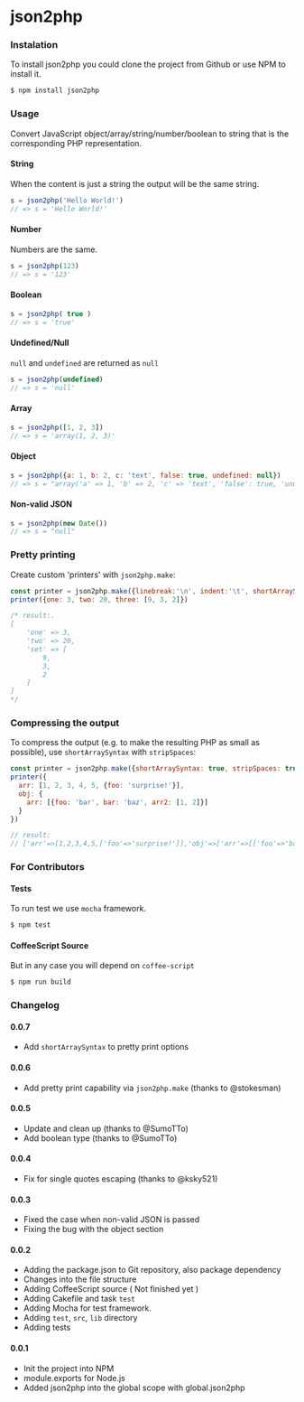 json2php
========

### Instalation

To install json2php you could clone the project from Github or use NPM to install it.

```bash
$ npm install json2php
```

### Usage

Convert JavaScript object/array/string/number/boolean to string that is the corresponding PHP representation.

#### String

When the content is just a string the output will be the same string.

```javascript
s = json2php('Hello World!')
// => s = 'Hello World!'
```

#### Number

Numbers are the same.

```javascript
s = json2php(123)
// => s = '123'
```

#### Boolean

```javascript
s = json2php( true )
// => s = 'true'
```

#### Undefined/Null

`null` and `undefined` are returned as `null`

```javascript
s = json2php(undefined)
// => s = 'null'
```

#### Array

```javascript
s = json2php([1, 2, 3])
// => s = 'array(1, 2, 3)'
```

#### Object

```javascript
s = json2php({a: 1, b: 2, c: 'text', false: true, undefined: null})
// => s = "array('a' => 1, 'b' => 2, 'c' => 'text', 'false': true, 'undefined': null)"
```

#### Non-valid JSON

```javascript
s = json2php(new Date())
// => s = "null"
```

### Pretty printing
Create custom 'printers' with `json2php.make`: 

```javascript
const printer = json2php.make({linebreak:'\n', indent:'\t', shortArraySyntax: true})
printer({one: 3, two: 20, three: [9, 3, 2]})

/* result:.
[
	'one' => 3, 
	'two' => 20, 
	'set' => [
		9, 
		3, 
		2
	]
]
*/
```

### Compressing the output
To compress the output (e.g. to make the resulting PHP as small as possible), use `shortArraySyntax` with `stripSpaces`:

```javascript
const printer = json2php.make({shortArraySyntax: true, stripSpaces: true})
printer({
  arr: [1, 2, 3, 4, 5, {foo: 'surprise!'}],
  obj: {
    arr: [{foo: 'bar', bar: 'baz', arr2: [1, 2]}]
  }
})

// result:
// ['arr'=>[1,2,3,4,5,['foo'=>'surprise!']],'obj'=>['arr'=>[['foo'=>'bar','bar'=>'baz','arr2'=>[1,2]]]],'test'=>'str']
```

### For Contributors

#### Tests

To run test we use `mocha` framework.

```bash
$ npm test
```

#### CoffeeScript Source

But in any case you will depend on `coffee-script`

```bash
$ npm run build
```

### Changelog

#### 0.0.7
  * Add `shortArraySyntax` to pretty print options

#### 0.0.6
  * Add pretty print capability via `json2php.make` (thanks to @stokesman)

#### 0.0.5
  * Update and clean up (thanks to @SumoTTo)
  * Add boolean type (thanks to @SumoTTo)

#### 0.0.4
  * Fix for single quotes escaping (thanks to @ksky521)

#### 0.0.3
  * Fixed the case when non-valid JSON is passed
  * Fixing the bug with the object section

#### 0.0.2
  * Adding the package.json to Git repository, also package dependency
  * Changes into the file structure
  * Adding CoffeeScript source ( Not finished yet )
  * Adding Cakefile and task `test`
  * Adding Mocha for test framework.
  * Adding `test`, `src`, `lib` directory
  * Adding tests

#### 0.0.1
  * Init the project into NPM
  * module.exports for Node.js
  * Added json2php into the global scope with global.json2php
